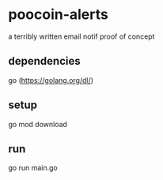 # poocoin-alerts
a terribly written email notif proof of concept

## dependencies
go (https://golang.org/dl/)

## setup
go mod download

## run
go run main.go
